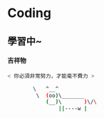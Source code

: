 # Coding

## 學習中~


#### 吉祥物

```bash
< 你必須非常努力，才能毫不費力 >

        \   ^__^
         \  (oo)\_______
            (__)\       )\/\
                ||----w |
```


